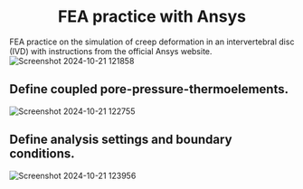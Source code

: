 <h1 align="center">FEA practice with Ansys</h1>

FEA practice on the simulation of creep deformation in an intervertebral disc (IVD) with instructions from the official Ansys website.
![Screenshot 2024-10-21 121858](https://github.com/user-attachments/assets/9c235251-2b1a-4af8-a6a7-a682effdc349)

## Define coupled pore-pressure-thermoelements.

![Screenshot 2024-10-21 122755](https://github.com/user-attachments/assets/be12f9a0-9061-4058-ae76-6c638fb4e6f2)

## Define analysis settings and boundary conditions.

![Screenshot 2024-10-21 123956](https://github.com/user-attachments/assets/87c399d2-d56d-4312-a904-c71b7dad25f5)
